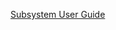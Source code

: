 [Subsystem User Guide](https://docs.google.com/document/d/1XLAUeatk6zQ_mdtgQjD4Bxk7smU9FCkpAqg9It1vr6A/edit)
